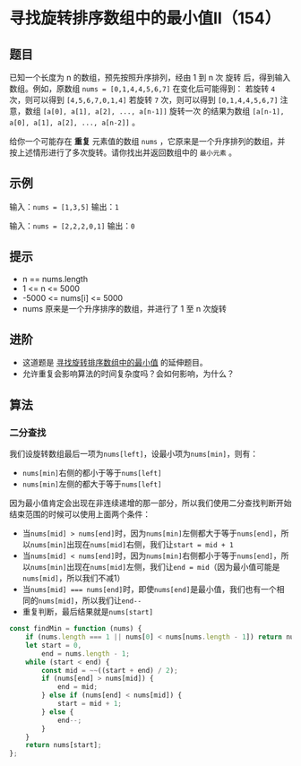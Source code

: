 # 寻找旋转排序数组中的最小值II（154）

## 题目

已知一个长度为 n 的数组，预先按照升序排列，经由 1 到 n 次 旋转 后，得到输入数组。例如，原数组 `nums = [0,1,4,4,5,6,7]` 在变化后可能得到：
若旋转 `4` 次，则可以得到 `[4,5,6,7,0,1,4]`
若旋转 `7` 次，则可以得到 `[0,1,4,4,5,6,7]`
注意，数组 `[a[0], a[1], a[2], ..., a[n-1]]` 旋转一次 的结果为数组 `[a[n-1], a[0], a[1], a[2], ..., a[n-2]]` 。

给你一个可能存在 **重复** 元素值的数组 `nums` ，它原来是一个升序排列的数组，并按上述情形进行了多次旋转。请你找出并返回数组中的 `最小元素` 。

## 示例

输入：`nums = [1,3,5]`
输出：`1`

输入：`nums = [2,2,2,0,1]`
输出：`0`

## 提示

- n == nums.length
- 1 <= n <= 5000
- -5000 <= nums[i] <= 5000
- nums 原来是一个升序排序的数组，并进行了 1 至 n 次旋转

## 进阶

- 这道题是 [寻找旋转排序数组中的最小值](https://leetcode-cn.com/problems/find-minimum-in-rotated-sorted-array/description/) 的延伸题目。
- 允许重复会影响算法的时间复杂度吗？会如何影响，为什么？

## 算法

### 二分查找

我们设旋转数组最后一项为`nums[left]`，设最小项为`nums[min]`，则有：

- `nums[min]`右侧的都小于等于`nums[left]`
- `nums[min]`左侧的都大于等于`nums[left]`

因为最小值肯定会出现在非连续递增的那一部分，所以我们使用二分查找判断开始结束范围的时候可以使用上面两个条件：

- 当`nums[mid] > nums[end]`时，因为`nums[min]`左侧都大于等于`nums[end]`，所以`nums[min]`出现在`nums[mid]`右侧，我们让`start = mid + 1`
- 当`nums[mid] < nums[end]`时，因为`nums[min]`右侧都小于等于`nums[end]`，所以`nums[min]`出现在`nums[mid]`左侧，我们让`end = mid`（因为最小值可能是`nums[mid]`，所以我们不减1）
- 当`nums[mid] === nums[end]`时，即使`nums[end]`是最小值，我们也有一个相同的`nums[mid]`，所以我们让`end--`
- 重复判断，最后结果就是`nums[start]`

```javascript
const findMin = function (nums) {
	if (nums.length === 1 || nums[0] < nums[nums.length - 1]) return nums[0];
	let start = 0,
		end = nums.length - 1;
	while (start < end) {
		const mid = ~~((start + end) / 2);
		if (nums[end] > nums[mid]) {
			end = mid;
		} else if (nums[end] < nums[mid]) {
			start = mid + 1;
		} else {
			end--;
		}
	}
	return nums[start];
};
```